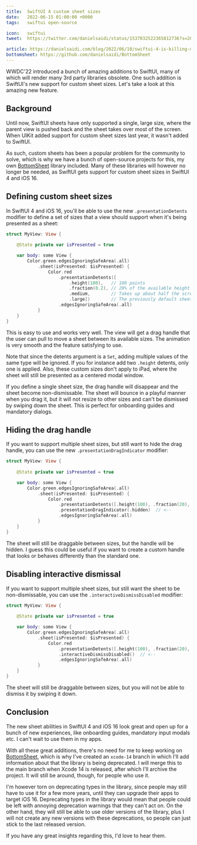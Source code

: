 ```yaml
---
title:  SwiftUI 4 custom sheet sizes
date:   2022-06-15 01:00:00 +0000
tags:   swiftui open-source

icon:   swiftui
tweet:  https://twitter.com/danielsaidi/status/1537032522365812736?s=20&t=6cXx2n4Jpm6UDJR8dxPZNg

article: https://danielsaidi.com/blog/2022/06/10/swiftui-4-is-killing-my-open-source-projects
bottomsheet: https://github.com/danielsaidi/BottomSheet
---
```


WWDC'22 introduced a bunch of amazing additions to SwiftUI, many of which will render many 3rd party libraries obsolete. One such addition is SwiftUI's new support for custom sheet sizes. Let's take a look at this amazing new feature.


## Background

Until now, SwiftUI sheets have only supported a single, large size, where the parent view is pushed back and the sheet takes over most of the screen. When UIKit added support for custom sheet sizes last year, it wasn't added to SwiftUI.

As such, custom sheets has been a popular problem for the community to solve, which is why we have a bunch of open-source projects for this, my own [BottomSheet]({{page.bottomsheet}}) library included. Many of these libraries will however no longer be needed, as SwiftUI gets support for custom sheet sizes in SwiftUI 4 and iOS 16.


## Defining custom sheet sizes

In SwiftUI 4 and iOS 16, you'll be able to use the new `.presentationDetents` modifier to define a set of sizes that a view should support when it's being presented as a sheet:

```swift
struct MyView: View {
        
    @State private var isPresented = true

    var body: some View {
        Color.green.edgesIgnoringSafeArea(.all)
            .sheet(isPresented: $isPresented) {
                Color.red
                    .presentationDetents([
                        .height(100),   // 100 points
                        .fraction(0.2), // 20% of the available height
                        .medium,        // Takes up about half the screen
                        .large])        // The previously default sheet size
                    .edgesIgnoringSafeArea(.all)
            }
    }
}
```

This is easy to use and works very well. The view will get a drag handle that the user can pull to move a sheet between its available sizes. The animation is very smooth and the feature satisfying to use.

Note that since the detents argument is a `Set`, adding multiple values of the same type will be ignored. If you for instance add two `.height` detents, only one is applied. Also, these custom sizes don't apply to iPad, where the sheet will still be presented as a centered modal window.

If you define a single sheet size, the drag handle will disappear and the sheet become non-dismissable. The sheet will bounce in a playful manner when you drag it, but it will not resize to other sizes and can't be dismissed by swiping down the sheet. This is perfect for onboarding guides and mandatory dialogs.


## Hiding the drag handle

If you want to support multiple sheet sizes, but still want to hide the drag handle, you can use the new `.presentationDragIndicator` modifier:

```swift
struct MyView: View {
        
    @State private var isPresented = true

    var body: some View {
        Color.green.edgesIgnoringSafeArea(.all)
            .sheet(isPresented: $isPresented) {
                Color.red
                    .presentationDetents([.height(100), .fraction(20), .medium, .large])
                    .presentationDragIndicator(.hidden)  // <-- 
                    .edgesIgnoringSafeArea(.all)
            }
    }
}
```

The sheet will still be draggable between sizes, but the handle will be hidden. I guess this could be useful if you want to create a custom handle that looks or behaves differently than the standard one.


## Disabling interactive dismissal

If you want to support multiple sheet sizes, but still want the sheet to be non-dismissable, you can use the `.interactiveDismissDisabled` modifier:

```swift
struct MyView: View {
        
    @State private var isPresented = true

    var body: some View {
        Color.green.edgesIgnoringSafeArea(.all)
            .sheet(isPresented: $isPresented) {
                Color.red
                    .presentationDetents([.height(100), .fraction(20), .medium, .large])
                    .interactiveDismissDisabled()  // <-- 
                    .edgesIgnoringSafeArea(.all)
            }
    }
}
```

The sheet will still be draggable between sizes, but you will not be able to dismiss it by swiping it down.


## Conclusion

The new sheet abilities in SwiftUI 4 and iOS 16 look great and open up for a bunch of new experiences, like onboarding guides, mandatory input modals etc. I can't wait to use them in my apps.

With all these great additions, there's no need for me to keep working on [BottomSheet]({{page.bottomsheet}}), which is why I've created an `xcode-14` branch in which I'll add information about that the library is being deprecated. I will merge this to the main branch when Xcode 14 is released, after which I'll archive the project. It will still be around, though, for people who use it.

I'm however torn on deprecating types in the library, since people may still have to use it for a few more years, until they can upgrade their apps to target iOS 16. Deprecating types in the library would mean that people could be left with annoying deprecation warnings that they can't act on. On the other hand, they will still be able to use older versions of the library, plus I will not create any new versions with these deprecations, so people can just stick to the last released version.

If you have any great insights regarding this, I'd love to hear them.